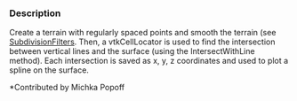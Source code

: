 ### Description

Create a terrain with regularly spaced points and smooth the terrain (see [SubdivisionFilters](/Python/PolyData/SubdivisionFilters).
Then, a vtkCellLocator is used to find the intersection between vertical lines and the surface (using the IntersectWithLine method). Each intersection is saved as x, y, z coordinates and used to plot a spline on the surface.

*Contributed by Michka Popoff
